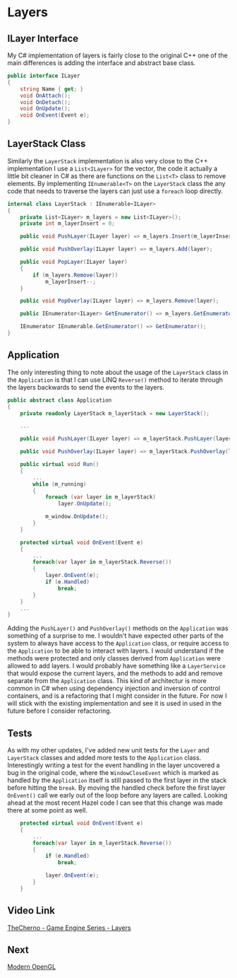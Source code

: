 # Layers

## ILayer Interface

My C# implementation of layers is fairly close to the original C++ one of the main differences is adding the interface and abstract base class.

```cs
public interface ILayer
{
    string Name { get; }
    void OnAttach();
    void OnDetach();
    void OnUpdate();
    void OnEvent(Event e);
}
```

## LayerStack Class

Similarly the `LayerStack` implementation is also very close to the C++ implementation I use a `List<ILayer>` for the vector, the code it actually a little bit cleaner in C# as there are functions on the `List<T>` class to remove elements. By implementing `IEnumerable<T>` on the `LayerStack` class the any code that needs to traverse the layers can just use a `foreach` loop directly.

```cs
internal class LayerStack : IEnumerable<ILayer>
{
    private List<ILayer> m_layers = new List<ILayer>();
    private int m_layerInsert = 0;

    public void PushLayer(ILayer layer) => m_layers.Insert(m_layerInsert++, layer);

    public void PushOverlay(ILayer layer) => m_layers.Add(layer);

    public void PopLayer(ILayer layer)
    {
        if (m_layers.Remove(layer))
            m_layerInsert--;
    }

    public void PopOverlay(ILayer layer) => m_layers.Remove(layer); 

    public IEnumerator<ILayer> GetEnumerator() => m_layers.GetEnumerator();

    IEnumerator IEnumerable.GetEnumerator() => GetEnumerator();
}
```

## Application

The only interesting thing to note about the usage of the `LayerStack` class in the `Application` is that I can use LINQ `Reverse()` method to iterate through the layers backwards to send the events to the layers.

```cs
public abstract class Application
{
    private readonly LayerStack m_layerStack = new LayerStack();

    ...

    public void PushLayer(ILayer layer) => m_layerStack.PushLayer(layer);

    public void PushOverlay(ILayer layer) => m_layerStack.PushOverlay(layer); 

    public virtual void Run()
    {
        ...
        while (m_running)
        {
            foreach (var layer in m_layerStack)
                layer.OnUpdate();

            m_window.OnUpdate();
        }
    }

    protected virtual void OnEvent(Event e)
    {
        ...
        foreach(var layer in m_layerStack.Reverse())
        {
            layer.OnEvent(e);
            if (e.Handled)
                break;
        }
    }
    ...
}
```

Adding the `PushLayer()` and `PushOverlay()` methods on the `Application` was something of a surprise to me. I wouldn't have expected other parts of the system to always have access to the `Application` class, or require access to the `Application` to be able to interact with layers. I would understand if the methods were protected and only classes derived from `Application` were allowed to add layers. I would probably have something like a `LayerService` that would expose the current layers, and the methods to add and remove separate from the `Application` class. This kind of architectur is more common in C# when using dependency injection and inversion of control containers, and is a refactoring that I might consider in the future. For now I will stick with the existing implementation and see it is used in used in the future before I consider refactoring.

## Tests

As with my other updates, I've added new unit tests for the `Layer` and `LayerStack` classes and added more tests to the `Application` class. Interestingly writing a test for the event handling in the layer uncovered a bug in the original code, where the `WindowCloseEvent` which is marked as handled by the `Application` itself is still passed to the first layer in the stack before hitting the `break`. By moving the handled check before the first layer `OnEvent()` call we early out of the loop before any layers are called. Looking ahead at the most recent Hazel code I can see that this change was made there at some point as well.

```cs
    protected virtual void OnEvent(Event e)
    {
        ...
        foreach(var layer in m_layerStack.Reverse())
        {
            if (e.Handled)
                break;

            layer.OnEvent(e);
        }
    }
```

## Video Link

[TheCherno - Game Engine Series - Layers](https://www.youtube.com/watch?v=r74WxFMIEdU&list=PLlrATfBNZ98dC-V-N3m0Go4deliWHPFwT&index=13&ab_channel=TheCherno)

## Next
[Modern OpenGL](https://github.com/ChrisVicary/Snowflake/blob/main/Documentation/Blog/11-ModernOpenGL.md)